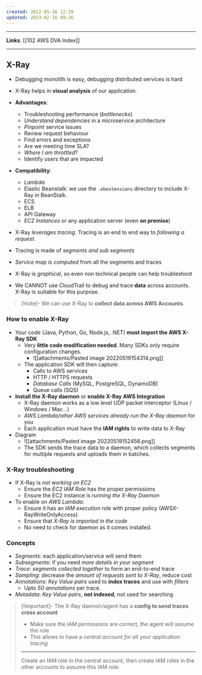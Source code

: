 ```yaml
---
created: 2022-05-16 12:39
updated: 2023-02-16 09:26
---
```

---
**Links**: [[102 AWS DVA Index]]

---
## X-Ray
- Debugging monolith is easy, debugging distributed services is hard
- X-Ray helps in **visual analysis** of our application.
- **Advantages**: 
	- Troubleshooting performance (*bottlenecks*)
	- *Understand dependencies* in a microservice architecture
	- *Pinpoint* service issues
	- Review request behaviour
	- Find errors and exceptions
	- Are we meeting time SLA?
	- *Where I am throttled*?
	- Identify users that are impacted

- **Compatibility**: 
	- *Lambda*
	- Elastic Beanstalk: we use the `.ebextensions` directory to include X-Ray in BeanStalk.
	- ECS
	- ELB
	- API Gateway
	- *EC2 Instances* or any application server (even **on premise**)

- X-Ray *leverages tracing*. Tracing is an end to end way to *following a request.*
- Tracing is made of *segments and sub segments*
- *Service map is computed* from all the segments and traces 
- X-Ray is *graphical*, so even non technical people can help troubleshoot
- We CANNOT use CloudTrail to debug and trace **data** across accounts. X-Ray is suitable for this purpose.

> [!note]- We can use X-Ray to **collect data across AWS Accounts**.

### How to enable X-Ray
- Your code (Java, Python, Go, Node.js, .NET) **must import the AWS X-Ray SDK**
	- Very **little code modification needed**. Many SDKs only require configuration changes.
		- ![[attachments/Pasted image 20220519154314.png]]
	- The application SDK will then capture:
		- Calls to AWS services
		- HTTP / HTTPS requests
		- *Database Calls* (MySQL, PostgreSQL, DynamoDB)
		- Queue calls (SQS)
- **Install the X-Ray daemon** or **enable X-Ray AWS Integration** 
	- X-Ray daemon works as a low level UDP packet interceptor (Linux / Windows / Mac...)
	- *AWS Lambda/other AWS services already run the X-Ray daemon* for you
	- Each application must have the **lAM rights** to write data to X-Ray
- Diagram
	- ![[attachments/Pasted image 20220519152456.png]]
	- The SDK sends the trace data to a daemon, which collects segments for multiple requests and uploads them in batches.

### X-Ray troubleshooting
- If X-Ray is *not working on EC2*
	- Ensure the *EC2 IAM Role* has the proper permissions
	- Ensure the EC2 instance is *running the X-Ray Daemon*
- To enable on *AWS Lambda*:
	- Ensure it has an *lAM execution role* with proper policy (AWSX-RayWriteOnlyAccess)
	- Ensure that *X-Ray is imported in the code*
	- No need to check for daemon as it comes installed.

### Concepts
- *Segments*: each application/service will send them
- *Subsegments*: if you need *more details in your segment*
- *Trace*: *segments collected together* to form an end-to-end trace
- *Sampling*: decrease the *amount of requests sent to X-Ray*, reduce cost
- *Annotations*: *Key Value pairs* used to **index traces** and use with *filters*
	- Upto *50 annotations* per trace.
- *Metadata*: *Key Value pairs*, **not indexed**, not used for searching

> [!important]- The X-Ray daemon/agent has a **config to send traces cross account**
> - Make sure the *IAM permissions* are correct, the agent will assume the role
> - This allows to have a *central account for all your application tracing*
> ---
> Create an IAM role in the central account, then create IAM roles in the other accounts to assume this IAM role.